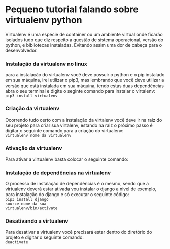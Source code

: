 # Pequeno tutorial falando sobre virtualenv python

Virtualenv é uma espécie de container ou um ambiente virtual onde ficarão isolados tudo que diz respeito a questão de sistema
operacional, versão do python, e bibliotecas instaladas. Evitando assim uma dor de cabeça para o desenvolvedor.

### Instalação da virtualenv no linux
para a instalação do virtualenv você deve possuir o python e o pip instalado em sua máquina, irei utilizar o pip3, mas lembrando que você deve utilizar a versão que está instalada em sua máquina, tendo estas duas dependências
abra o seu terminal e digite o seginte comando para instalar o virtalenv:
<br>
<code>pip3 install virtualenv</code>
<br>
### Criação da virtualenv
Ocorrendo tudo certo com a instalação da virtalenv você deve ir na raiz do seu projeto para criar sua virtalenv, estando na raiz o próximo passo é digitar o seguinte comando para a criação do virtualenv:
<br>
<code>virtualenv nome da virtualenv</code>
<br>
### Ativação da virtualenv
Para ativar a virtualenv basta colocar o seguinte comando:
<br>
### Instalação de dependências na virtualenv
O processo de instalação de dependências é o mesmo, sendo que a virtualenv deverá estar ativada vou instalar o django a nivel de exemplo, para instalação do django e só executar o seguinte código:
<br>
<code>pip3 install django</code>
<br>
<code>source nome da sua virtualenv/bin/activate</code>
### Desativando a virtualenv
Para desativar a virtualenv você precisará estar dentro do diretório do projeto e digitar o seguinte comando:
<br>
<code>deactivate</code>

